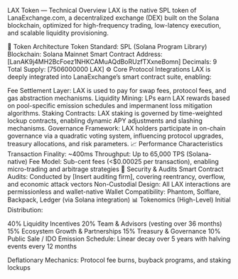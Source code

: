 LAX Token — Technical Overview
LAX is the native SPL token of LanaExchange.com, a decentralized exchange (DEX) built on the Solana blockchain, optimized for high-frequency trading, low-latency execution, and scalable liquidity provisioning.

🔗 Token Architecture
Token Standard: SPL (Solana Program Library)
Blockchain: Solana Mainnet
Smart Contract Address: [LanAK9j4MH2BcFoez1NHKCAMuAQdBoRUzfTXxneBomn]
Decimals: 9
Total Supply: [7506000000 LAX] 
⚙️ Core Protocol Integrations
LAX is deeply integrated into LanaExchange’s smart contract suite, enabling:

Fee Settlement Layer: LAX is used to pay for swap fees, protocol fees, and gas abstraction mechanisms.
Liquidity Mining: LPs earn LAX rewards based on pool-specific emission schedules and impermanent loss mitigation algorithms.
Staking Contracts: LAX staking is governed by time-weighted lockup contracts, enabling dynamic APY adjustments and slashing mechanisms.
Governance Framework: LAX holders participate in on-chain governance via a quadratic voting system, influencing protocol upgrades, treasury allocations, and risk parameters.
📈 Performance Characteristics
Transaction Finality: ~400ms
Throughput: Up to 65,000 TPS (Solana-native)
Fee Model: Sub-cent fees (<$0.00025 per transaction), enabling micro-trading and arbitrage strategies
🔐 Security & Audits
Smart Contract Audits: Conducted by [Insert auditing firm], covering reentrancy, overflow, and economic attack vectors
Non-Custodial Design: All LAX interactions are permissionless and wallet-native
Wallet Compatibility: Phantom, Solflare, Backpack, Ledger (via Solana integration)
📊 Tokenomics (High-Level)
Initial Distribution:

40% Liquidity Incentives
20% Team & Advisors (vesting over 36 months)
15% Ecosystem Growth & Partnerships
15% Treasury & Governance
10% Public Sale / IDO
Emission Schedule: Linear decay over 5 years with halving events every 12 months

Deflationary Mechanics: Protocol fee burns, buyback programs, and staking lockups
